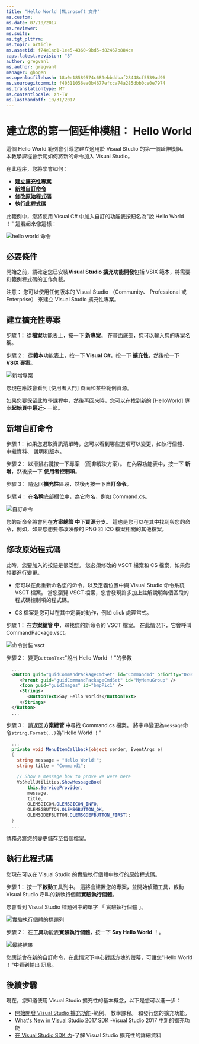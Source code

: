 ```yaml
---
title: "Hello World |Microsoft 文件"
ms.custom: 
ms.date: 07/10/2017
ms.reviewer: 
ms.suite: 
ms.tgt_pltfrm: 
ms.topic: article
ms.assetid: f74e1ad1-1ee5-4360-9bd5-d82467b884ca
caps.latest.revision: "8"
author: gregvanl
ms.author: gregvanl
manager: ghogen
ms.openlocfilehash: 18a0e18589574c689ebbddbaf28448cf5539ad96
ms.sourcegitcommit: f40311056ea0b4677efcca74a285dbb0ce0e7974
ms.translationtype: MT
ms.contentlocale: zh-TW
ms.lasthandoff: 10/31/2017
---
```

# <a name="creating-your-first-extension-hello-world"></a>建立您的第一個延伸模組： Hello World

這個 Hello World 範例會引導您建立適用於 Visual Studio 的第一個延伸模組。 本教學課程會示範如何將新的命令加入 Visual Studio。

在此程序，您將學會如何：

* **[建立擴充性專案](#create-an-extensibility-project)**
* **[新增自訂命令](#add-a-custom-command)**
* **[修改原始程式碼](#modify-the-source-code)**
* **[執行此程式碼](#run-it)**

此範例中，您將使用 Visual C# 中加入自訂的功能表按鈕名為"說 Hello World ！" 這看起來像這樣：

![hello world 命令](media/hello-world-say-hello-world.png)

## <a name="prerequisites"></a>必要條件

開始之前，請確定您已安裝**Visual Studio 擴充功能開發**包括 VSIX 範本，將需要和範例程式碼的工作負載。

注意： 您可以使用任何版本的 Visual Studio （Community、 Professional 或 Enterprise） 來建立 Visual Studio 擴充性專案。

## <a name="create-an-extensibility-project"></a>建立擴充性專案

步驟 1： 從**檔案**功能表上，按一下 **新專案**。 在畫面底部，您可以輸入您的專案名稱。

步驟 2： 從**範本**功能表上，按一下  **Visual C#**，按一下 **擴充性**，然後按一下  **VSIX 專案**。

![新增專案](media/hello-world-new-project.png)

您現在應該會看到 [使用者入門] 頁面和某些範例資源。

如果您要保留此教學課程中，然後再回來時，您可以在找到新的 [HelloWorld] 專案**起始頁**中**最近**> 一節。

## <a name="add-a-custom-command"></a>新增自訂命令

步驟 1： 如果您選取資訊清單時，您可以看到哪些選項可以變更，如執行個體、 中繼資料、 說明和版本。

步驟 2： 以滑鼠右鍵按一下專案 （而非解決方案）。 在內容功能表中，按一下 **新增**，然後按一下 **使用者控制項**。

步驟 3： 請返回**擴充性**區段，然後再按一下**自訂命令**。

步驟 4： 在**名稱**底部欄位中，為它命名，例如 Command.cs。

![自訂命令](media/hello-world-custom-command.png)

您的新命令將會列在**方案總管 中**下**資源**分支。 這也是您可以在其中找到與您的命令，例如，如果您想要修改映像的 PNG 和 ICO 檔案相關的其他檔案。

## <a name="modify-the-source-code"></a>修改原始程式碼

此時，您要加入的按鈕是很泛型。 您必須修改的 VSCT 檔案和 CS 檔案，如果您想要進行變更。

* 您可以在此重新命名您的命令，以及定義位置中與 Visual Studio 命令系統 VSCT 檔案。 當您瀏覽 VSCT 檔案，您會發現許多加上註解說明每個區段的程式碼控制項的程式碼。

* CS 檔案是您可以在其中定義的動作，例如 click 處理常式。

步驟 1： 在**方案總管 中**，尋找您的新命令的 VSCT 檔案。 在此情況下，它會呼叫 CommandPackage.vsct。

![命令封裝 vsct](media/hello-world-command-package-vsct.png)

步驟 2： 變更`ButtonText`"說出 Hello World ！"的參數

```xml
  ...
  <Button guid="guidCommandPackageCmdSet" id="CommandId" priority="0x0100" type="Button">
     <Parent guid="guidCommandPackageCmdSet" id="MyMenuGroup" />
     <Icon guid="guidImages" id="bmpPic1" />
     <Strings>
        <ButtonText>Say Hello World!</ButtonText>
     </Strings>
  </Button>
  ...
```

步驟 3： 請返回**方案總管 中**尋找 Command.cs 檔案。 將字串變更為`message`命令`string.Format(..)`為"Hello World ！"

```csharp
  ...
  private void MenuItemCallback(object sender, EventArgs e)
  {
    string message = "Hello World!";
    string title = "Command1";

    // Show a message box to prove we were here
    VsShellUtilities.ShowMessageBox(
        this.ServiceProvider,
        message,
        title,
        OLEMSGICON.OLEMSGICON_INFO,
        OLEMSGBUTTON.OLEMSGBUTTON_OK,
        OLEMSGDEFBUTTON.OLEMSGDEFBUTTON_FIRST);
  }
  ...
```

請務必將您的變更儲存至每個檔案。

## <a name="run-it"></a>執行此程式碼

您現在可以在 Visual Studio 的實驗執行個體中執行的原始程式碼。

步驟 1： 按一下**啟動**工具列中。 這將會建置您的專案，並開始偵錯工具，啟動 Visual Studio 呼叫的新執行個體**實驗執行個體**。

您會看到 Visual Studio 標題列中的單字 「 實驗執行個體 」。

![實驗執行個體的標題列](media/hello-world-exp-instance.png)

步驟 2： 在**工具**功能表**實驗執行個體**，按一下  **Say Hello World ！**。

![最終結果](media/hello-world-final-result.png)

您應該會在新的自訂命令，在此情況下中心對話方塊的螢幕，可讓您"Hello World ！"中看到輸出 訊息。

## <a name="next-steps"></a>後續步驟

現在，您知道使用 Visual Studio 擴充性的基本概念，以下是您可以進一步：

* [開始開發 Visual Studio 擴充功能](starting-to-develop-visual-studio-extensions.md)-範例、 教學課程。 和發行您的擴充功能。
* [What's New in Visual Studio 2017 SDK](what-s-new-in-the-visual-studio-2017-sdk.md) -Visual Studio 2017 中新的擴充功能
* [在 Visual Studio SDK 內](internals/inside-the-visual-studio-sdk.md)-了解 Visual Studio 擴充性的詳細資料